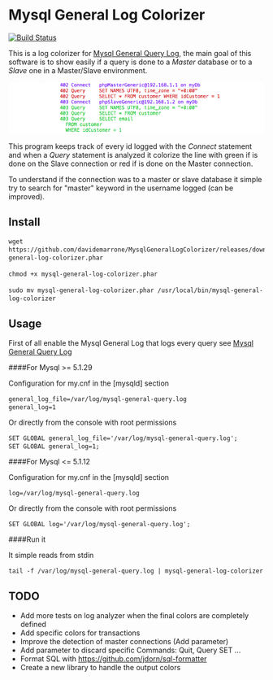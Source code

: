 Mysql General Log Colorizer 
===========================
[![Build Status](https://travis-ci.org/davidemarrone/MysqlGeneralLogColorizer.svg?branch=master)](https://travis-ci.org/davidemarrone/MysqlGeneralLogColorizer)

This is a log colorizer for [Mysql General Query Log](http://dev.mysql.com/doc/refman/5.6/en/query-log.html), the main goal of this software is to show easily if a query is done to a *Master* database or to a *Slave* one in a Master/Slave environment.

![Colorizer example](/docs/screenshot.png?raw=true "Here a simple example")

This program keeps track of every id logged with the *Connect* statement and when a *Query* statement is analyzed it colorize the line with green if is done on the Slave connection or red if is done on the Master connection.

To understand if the connection was to a master or slave database it simple try to search for "master" keyword in the username logged (can be improved).

Install
-------

```
wget https://github.com/davidemarrone/MysqlGeneralLogColorizer/releases/download/v1.0.0/mysql-general-log-colorizer.phar

chmod +x mysql-general-log-colorizer.phar

sudo mv mysql-general-log-colorizer.phar /usr/local/bin/mysql-general-log-colorizer
```

Usage
-----

First of all enable the Mysql General Log that logs every query see [Mysql General Query Log](http://dev.mysql.com/doc/refman/5.6/en/query-log.html)

####For Mysql >=  5.1.29

Configuration for my.cnf in the [mysqld] section
```
general_log_file=/var/log/mysql-general-query.log
general_log=1
```

Or directly from the console with root permissions
```
SET GLOBAL general_log_file='/var/log/mysql-general-query.log';
SET GLOBAL general_log=1;
```

####For Mysql <=  5.1.12

Configuration for my.cnf in the [mysqld] section
```
log=/var/log/mysql-general-query.log
```

Or directly from the console with root permissions
```
SET GLOBAL log='/var/log/mysql-general-query.log';
```

####Run it

It simple reads from stdin
```
tail -f /var/log/mysql-general-query.log | mysql-general-log-colorizer
```

TODO
----
* Add more tests on log analyzer when the final colors are completely defined
* Add specific colors for transactions
* Improve the detection of master connections (Add parameter)
* Add parameter to discard specific Commands: Quit, Query SET ...
* Format SQL with https://github.com/jdorn/sql-formatter
* Create a new library to handle the output colors
